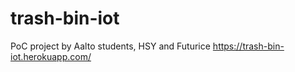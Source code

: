 # trash-bin-iot

PoC project by Aalto students, HSY and Futurice
https://trash-bin-iot.herokuapp.com/
